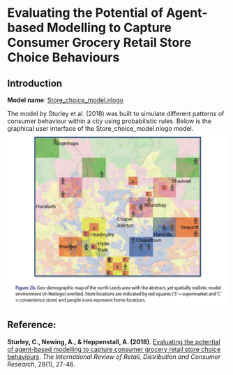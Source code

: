 # Evaluating the Potential of Agent-based Modelling to Capture Consumer Grocery Retail Store Choice Behaviours


## Introduction

**Model name**: [Store_choice_model.nlogo](Store_choice_model.nlogo)

The model by Sturley et al. (2018) was built to simulate different patterns of consumer behaviour within a city using probabilistic rules. Below is the graphical user interface of the Store_choice_model.nlogo model.
![GUI logo](Consumer.png)


## Reference:

**Sturley, C., Newing, A., & Heppenstall, A. (2018)**. [Evaluating the potential of agent-based modelling to capture consumer grocery retail store choice behaviours](https://www.tandfonline.com/doi/abs/10.1080/09593969.2017.1397046). *The International Review of Retail, Distribution and Consumer Research*, 28(1), 27-46.